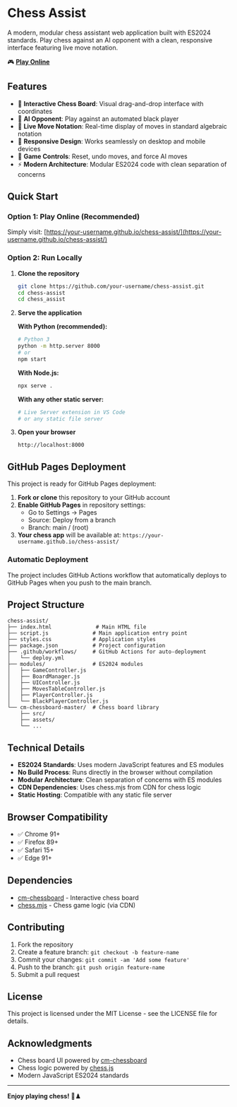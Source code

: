 # Chess Assist

A modern, modular chess assistant web application built with ES2024 standards. Play chess against an AI opponent with a clean, responsive interface featuring live move notation.

🎮 **[Play Online](https://your-username.github.io/chess-assist/)** 

## Features

- 🎯 **Interactive Chess Board**: Visual drag-and-drop interface with coordinates
- 🤖 **AI Opponent**: Play against an automated black player
- 📝 **Live Move Notation**: Real-time display of moves in standard algebraic notation
- 📱 **Responsive Design**: Works seamlessly on desktop and mobile devices
- 🔄 **Game Controls**: Reset, undo moves, and force AI moves
- ⚡ **Modern Architecture**: Modular ES2024 code with clean separation of concerns

## Quick Start

### Option 1: Play Online (Recommended)
Simply visit: [https://your-username.github.io/chess-assist/](https://your-username.github.io/chess-assist/)

### Option 2: Run Locally

1. **Clone the repository**
   ```bash
   git clone https://github.com/your-username/chess-assist.git
   cd chess-assist
   cd chess_assist
   ```

2. **Serve the application**
   
   **With Python (recommended):**
   ```bash
   # Python 3
   python -m http.server 8000
   # or
   npm start
   ```
   
   **With Node.js:**
   ```bash
   npx serve .
   ```
   
   **With any other static server:**
   ```bash
   # Live Server extension in VS Code
   # or any static file server
   ```

3. **Open your browser**
   ```
   http://localhost:8000
   ```

## GitHub Pages Deployment

This project is ready for GitHub Pages deployment:

1. **Fork or clone** this repository to your GitHub account
2. **Enable GitHub Pages** in repository settings:
   - Go to Settings → Pages
   - Source: Deploy from a branch
   - Branch: main / (root)
3. **Your chess app** will be available at: `https://your-username.github.io/chess-assist/`

### Automatic Deployment

The project includes GitHub Actions workflow that automatically deploys to GitHub Pages when you push to the main branch.

## Project Structure

```
chess-assist/
├── index.html              # Main HTML file
├── script.js              # Main application entry point
├── styles.css             # Application styles
├── package.json           # Project configuration
├── .github/workflows/     # GitHub Actions for auto-deployment
│   └── deploy.yml
├── modules/               # ES2024 modules
│   ├── GameController.js
│   ├── BoardManager.js
│   ├── UIController.js
│   ├── MovesTableController.js
│   ├── PlayerController.js
│   └── BlackPlayerController.js
└── cm-chessboard-master/  # Chess board library
    ├── src/
    ├── assets/
    └── ...
```

## Technical Details

- **ES2024 Standards**: Uses modern JavaScript features and ES modules
- **No Build Process**: Runs directly in the browser without compilation
- **Modular Architecture**: Clean separation of concerns with ES modules
- **CDN Dependencies**: Uses chess.mjs from CDN for chess logic
- **Static Hosting**: Compatible with any static file server

## Browser Compatibility

- ✅ Chrome 91+
- ✅ Firefox 89+
- ✅ Safari 15+
- ✅ Edge 91+

## Dependencies

- [cm-chessboard](https://github.com/shaack/cm-chessboard) - Interactive chess board
- [chess.mjs](https://github.com/jhlywa/chess.js) - Chess game logic (via CDN)

## Contributing

1. Fork the repository
2. Create a feature branch: `git checkout -b feature-name`
3. Commit your changes: `git commit -am 'Add some feature'`
4. Push to the branch: `git push origin feature-name`
5. Submit a pull request

## License

This project is licensed under the MIT License - see the LICENSE file for details.

## Acknowledgments

- Chess board UI powered by [cm-chessboard](https://github.com/shaack/cm-chessboard)
- Chess logic powered by [chess.js](https://github.com/jhlywa/chess.js)
- Modern JavaScript ES2024 standards

---

**Enjoy playing chess!** 🎉♟️
